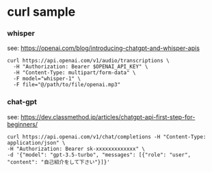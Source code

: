 # curl sample
### whisper
see: https://openai.com/blog/introducing-chatgpt-and-whisper-apis
```
curl https://api.openai.com/v1/audio/transcriptions \
  -H "Authorization: Bearer $OPENAI_API_KEY" \
  -H "Content-Type: multipart/form-data" \
  -F model="whisper-1" \
  -F file="@/path/to/file/openai.mp3"
```

### chat-gpt
see: https://dev.classmethod.jp/articles/chatgpt-api-first-step-for-beginners/
```
curl https://api.openai.com/v1/chat/completions -H "Content-Type: application/json" \
-H "Authorization: Bearer sk-xxxxxxxxxxxxx" \
-d '{"model": "gpt-3.5-turbo", "messages": [{"role": "user", "content": "自己紹介をして下さい"}]}'
```